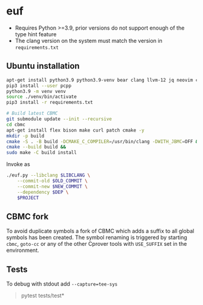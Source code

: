 # euf
* Requires Python >=3.9, prior versions do not support enough of the type hint feature
* The clang version on the system must match the version in `requirements.txt`

## Ubuntu installation
```bash
apt-get install python3.9 python3.9-venv bear clang llvm-12 jq neovim ccls -y
pip3 install --user pcpp
python3.9 -m venv venv
source ./venv/bin/activate
pip3 install -r requirements.txt

# Build latest CBMC
git submodule update --init --recursive
cd cbmc
apt-get install flex bison make curl patch cmake -y
mkdir -p build
cmake -S . -B build -DCMAKE_C_COMPILER=/usr/bin/clang -DWITH_JBMC=OFF &&
cmake --build build &&
sudo make -C build install
```

Invoke as
```bash
./euf.py --libclang $LIBCLANG \
	--commit-old $OLD_COMMIT \
	--commit-new $NEW_COMMIT \
	--dependency $DEP \
	$PROJECT
```

## CBMC fork
To avoid duplicate symbols a fork of CBMC which adds a suffix to all global symbols has been created. The symbol renaming is triggered by starting `cbmc`, `goto-cc` or any of the other Cprover tools with `USE_SUFFIX` set in the environment.

## Tests
To debug with stdout add `--capture=tee-sys`
> pytest tests/test*
